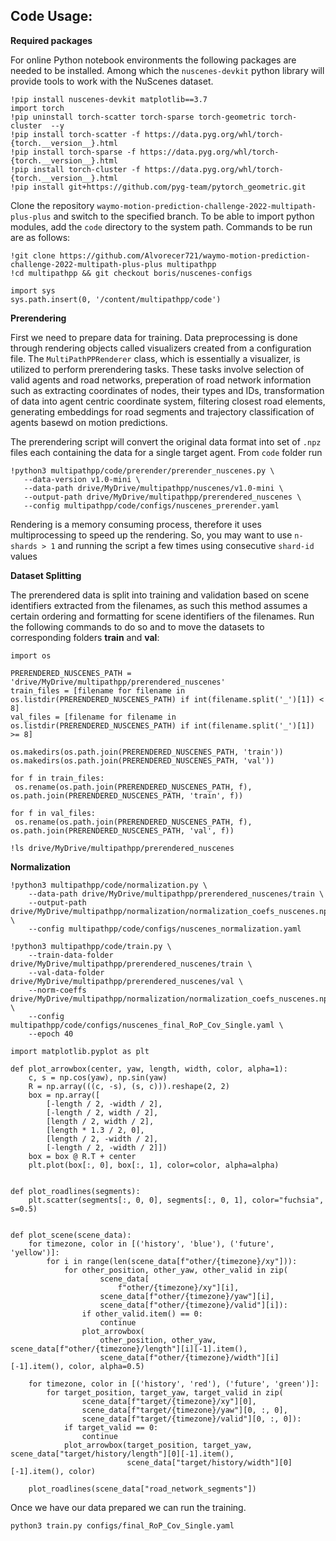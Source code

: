 ## Code Usage:

**Required packages**

For online Python notebook environments the following packages are needed to be installed. Among which the ```nuscenes-devkit``` python library will provide tools to work with the NuScenes dataset. 

``` 
!pip install nuscenes-devkit matplotlib==3.7
import torch
!pip uninstall torch-scatter torch-sparse torch-geometric torch-cluster  --y
!pip install torch-scatter -f https://data.pyg.org/whl/torch-{torch.__version__}.html
!pip install torch-sparse -f https://data.pyg.org/whl/torch-{torch.__version__}.html
!pip install torch-cluster -f https://data.pyg.org/whl/torch-{torch.__version__}.html
!pip install git+https://github.com/pyg-team/pytorch_geometric.git
```

Clone the repository ```waymo-motion-prediction-challenge-2022-multipath-plus-plus``` and switch to the specified branch. To be able to import python modules, add the ```code``` directory to the system path. Commands to be run are as follows:

```
!git clone https://github.com/Alvorecer721/waymo-motion-prediction-challenge-2022-multipath-plus-plus multipathpp
!cd multipathpp && git checkout boris/nuscenes-configs

import sys
sys.path.insert(0, '/content/multipathpp/code')
```
**Prerendering**

First we need to prepare data for training. Data preprocessing is done through rendering objects called visualizers created from a configuration file. The ```MultiPathPPRenderer``` class, which is essentially a visualizer, is utilized to perform prerendering tasks. These tasks involve selection of valid agents and road networks, preperation of road network information such as extracting coordinates of nodes, their types and IDs, transformation of data into agent centric coordinate system, filtering closest road elements, generating embeddings for road segments and trajectory classification of agents basewd on motion predictions. 

The prerendering script will convert the original data format into set of ```.npz``` files each containing the data for a single target agent. From ```code``` folder run
```
!python3 multipathpp/code/prerender/prerender_nuscenes.py \
   --data-version v1.0-mini \
   --data-path drive/MyDrive/multipathpp/nuscenes/v1.0-mini \
   --output-path drive/MyDrive/multipathpp/prerendered_nuscenes \
   --config multipathpp/code/configs/nuscenes_prerender.yaml
```
Rendering is a memory consuming process, therefore it uses multiprocessing to speed up the rendering. So, you may want to use ```n-shards > 1``` and running the script a few times using consecutive ```shard-id``` values

**Dataset Splitting**

The prerendered data is split into training and validation based on scene identifiers extracted from the filenames, as such this method assumes a certain ordering and formatting for scene identifiers of the filenames. Run the following commands to do so and to move the datasets to corresponding folders **train** and **val**:

```
import os

PRERENDERED_NUSCENES_PATH = 'drive/MyDrive/multipathpp/prerendered_nuscenes'
train_files = [filename for filename in os.listdir(PRERENDERED_NUSCENES_PATH) if int(filename.split('_')[1]) < 8]
val_files = [filename for filename in os.listdir(PRERENDERED_NUSCENES_PATH) if int(filename.split('_')[1]) >= 8]

os.makedirs(os.path.join(PRERENDERED_NUSCENES_PATH, 'train'))
os.makedirs(os.path.join(PRERENDERED_NUSCENES_PATH, 'val'))

for f in train_files:
 os.rename(os.path.join(PRERENDERED_NUSCENES_PATH, f), os.path.join(PRERENDERED_NUSCENES_PATH, 'train', f))

for f in val_files:
 os.rename(os.path.join(PRERENDERED_NUSCENES_PATH, f), os.path.join(PRERENDERED_NUSCENES_PATH, 'val', f))

!ls drive/MyDrive/multipathpp/prerendered_nuscenes
```

**Normalization**



```
!python3 multipathpp/code/normalization.py \
    --data-path drive/MyDrive/multipathpp/prerendered_nuscenes/train \
    --output-path drive/MyDrive/multipathpp/normalization/normalization_coefs_nuscenes.npy \
    --config multipathpp/code/configs/nuscenes_normalization.yaml
```

```
!python3 multipathpp/code/train.py \
    --train-data-folder drive/MyDrive/multipathpp/prerendered_nuscenes/train \
    --val-data-folder drive/MyDrive/multipathpp/prerendered_nuscenes/val \
    --norm-coeffs drive/MyDrive/multipathpp/normalization/normalization_coefs_nuscenes.npy \
    --config multipathpp/code/configs/nuscenes_final_RoP_Cov_Single.yaml \
    --epoch 40
```

```
import matplotlib.pyplot as plt

def plot_arrowbox(center, yaw, length, width, color, alpha=1):
    c, s = np.cos(yaw), np.sin(yaw)
    R = np.array(((c, -s), (s, c))).reshape(2, 2)
    box = np.array([
        [-length / 2, -width / 2],
        [-length / 2, width / 2],
        [length / 2, width / 2],
        [length * 1.3 / 2, 0],
        [length / 2, -width / 2],
        [-length / 2, -width / 2]])
    box = box @ R.T + center
    plt.plot(box[:, 0], box[:, 1], color=color, alpha=alpha)


def plot_roadlines(segments):
    plt.scatter(segments[:, 0, 0], segments[:, 0, 1], color="fuchsia", s=0.5)


def plot_scene(scene_data):
    for timezone, color in [('history', 'blue'), ('future', 'yellow')]:
        for i in range(len(scene_data[f"other/{timezone}/xy"])):
            for other_position, other_yaw, other_valid in zip(
                    scene_data[
                        f"other/{timezone}/xy"][i],
                    scene_data[f"other/{timezone}/yaw"][i],
                    scene_data[f"other/{timezone}/valid"][i]):
                if other_valid.item() == 0:
                    continue
                plot_arrowbox(
                    other_position, other_yaw, scene_data[f"other/{timezone}/length"][i][-1].item(),
                    scene_data[f"other/{timezone}/width"][i][-1].item(), color, alpha=0.5)

    for timezone, color in [('history', 'red'), ('future', 'green')]:
        for target_position, target_yaw, target_valid in zip(
                scene_data[f"target/{timezone}/xy"][0],
                scene_data[f"target/{timezone}/yaw"][0, :, 0],
                scene_data[f"target/{timezone}/valid"][0, :, 0]):
            if target_valid == 0:
                continue
            plot_arrowbox(target_position, target_yaw, scene_data["target/history/length"][0][-1].item(),
                          scene_data["target/history/width"][0][-1].item(), color)

    plot_roadlines(scene_data["road_network_segments"])
```

Once we have our data prepared we can run the training.
```
python3 train.py configs/final_RoP_Cov_Single.yaml
```

